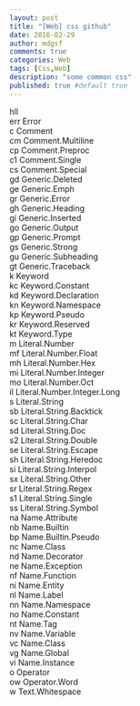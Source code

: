 ```yaml
---
layout: post
title: "[Web] css github"
date: 2016-02-29
author: mdgsf
comments: true
categories: Web
tags: [Css,Web]
description: "some common css"
published: true #default true
---
```



<div class="hll">hll</div>

<div class="err">err Error</div>

<div class="c">c Comment</div>
<div class="cm">cm Comment.Multiline</div>
<div class="cp">cp Comment.Preproc</div>
<div class="c1">c1 Comment.Single</div>
<div class="cs">cs Comment.Special</div>

<div class="gd">gd Generic.Deleted</div>
<div class="ge">ge Generic.Emph</div>
<div class="gr">gr Generic.Error</div>
<div class="gh">gh Generic.Heading</div>
<div class="gi">gi Generic.Inserted</div>
<div class="go">go Generic.Output</div>
<div class="gp">gp Generic.Prompt</div>
<div class="gs">gs Generic.Strong</div>
<div class="gu">gu Generic.Subheading</div>
<div class="gt">gt Generic.Traceback</div>

<div class="k">k Keyword</div>
<div class="kc">kc Keyword.Constant</div>
<div class="kd">kd Keyword.Declaration</div>
<div class="kn">kn Keyword.Namespace</div>
<div class="kp">kp Keyword.Pseudo</div>
<div class="kr">kr Keyword.Reserved</div>
<div class="kt">kt Keyword.Type</div>

<div class="m">m Literal.Number</div>
<div class="mf">mf Literal.Number.Float</div>
<div class="mh">mh Literal.Number.Hex</div>
<div class="mi">mi Literal.Number.Integer</div>
<div class="mo">mo Literal.Number.Oct</div>
<div class="il">il Literal.Number.Integer.Long</div>

<div class="s">s Literal.String</div>
<div class="sb">sb Literal.String.Backtick</div>
<div class="sc">sc Literal.String.Char</div>
<div class="sd">sd Literal.String.Doc</div>
<div class="s2">s2 Literal.String.Double</div>
<div class="se">se Literal.String.Escape</div>
<div class="sh">sh Literal.String.Heredoc</div>
<div class="si">si Literal.String.Interpol</div>
<div class="sx">sx Literal.String.Other</div>
<div class="sr">sr Literal.String.Regex</div>
<div class="s1">s1 Literal.String.Single</div>
<div class="ss">ss Literal.String.Symbol</div>

<div class="na">na Name.Attribute</div>
<div class="nb">nb Name.Builtin</div>
<div class="bp">bp Name.Builtin.Pseudo</div>
<div class="nc">nc Name.Class</div>
<div class="nd">nd Name.Decorator</div>
<div class="ne">ne Name.Exception</div>
<div class="nf">nf Name.Function</div>
<div class="ni">ni Name.Entity</div>
<div class="nl">nl Name.Label</div>
<div class="nn">nn Name.Namespace</div>
<div class="no">no Name.Constant</div>
<div class="nt">nt Name.Tag</div>
<div class="nv">nv Name.Variable</div>
<div class="vc">vc Name.Class</div>
<div class="vg">vg Name.Global</div>
<div class="vi">vi Name.Instance</div>

<div class="o">o Operator</div>
<div class="ow">ow Operator.Word</div>

<div class="w">w Text.Whitespace</div>
